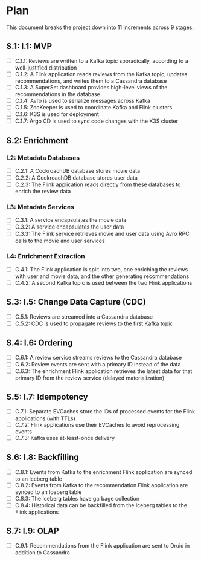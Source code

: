 # Plan

This document breaks the project down into 11 increments across 9 stages.

## S.1: I.1: MVP

- [ ] C.1.1: Reviews are written to a Kafka topic sporadically, according to a well-justified
distribution
- [ ] C.1.2: A Flink application reads reviews from the Kafka topic, updates recommendations,
and writes them to a Cassandra database
- [ ] C.1.3: A SuperSet dashboard provides high-level views of the recommendations
in the database
- [ ] C.1.4: Avro is used to serialize messages across Kafka
- [ ] C.1.5: ZooKeeper is used to coordinate Kafka and Flink clusters
- [ ] C.1.6: K3S is used for deployment
- [ ] C.1.7: Argo CD is used to sync code changes with the K3S cluster

## S.2: Enrichment

### I.2: Metadata Databases

- [ ] C.2.1: A CockroachDB database stores movie data
- [ ] C.2.2: A CockroachDB database stores user data
- [ ] C.2.3: The Flink application reads directly from these databases to enrich the review data

### I.3: Metadata Services

- [ ] C.3.1: A service encapsulates the movie data
- [ ] C.3.2: A service encapsulates the user data
- [ ] C.3.3: The Flink service retrieves movie and user data using Avro RPC calls to the movie
and user services

### I.4: Enrichment Extraction

- [ ] C.4.1: The Flink application is split into two, one enriching the reviews with user
and movie data, and the other generating recommendations
- [ ] C.4.2: A second Kafka topic is used between the two Flink applications

## S.3: I.5: Change Data Capture (CDC)

- [ ] C.5.1: Reviews are streamed into a Cassandra database
- [ ] C.5.2: CDC is used to propagate reviews to the first Kafka topic

## S.4: I.6: Ordering

- [ ] C.6.1: A review service streams reviews to the Cassandra database
- [ ] C.6.2: Review events are sent with a primary ID instead of the data
- [ ] C.6.3: The enrichment Flink application retrieves the latest data for that primary ID
from the review service (delayed materialization)

## S.5: I.7: Idempotency

- [ ] C.7.1: Separate EVCaches store the IDs of processed events for the Flink applications
(with TTLs)
- [ ] C.7.2: Flink applications use their EVCaches to avoid reprocessing events
- [ ] C.7.3: Kafka uses at-least-once delivery

## S.6: I.8: Backfilling

- [ ] C.8.1: Events from Kafka to the enrichment Flink application are synced to an Iceberg
table
- [ ] C.8.2: Events from Kafka to the recommendation Flink application are synced to an
Iceberg table
- [ ] C.8.3: The Iceberg tables have garbage collection
- [ ] C.8.4: Historical data can be backfilled from the Iceberg tables to the Flink
applications

## S.7: I.9: OLAP

- [ ] C.9.1: Recommendations from the Flink application are sent to Druid in addition to
Cassandra

